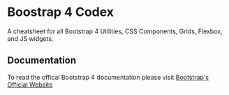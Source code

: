 # Boostrap 4 Codex
A cheatsheet for all Bootstrap 4 Utilities, CSS Components, Grids, Flexbox, and JS widgets.

## Documentation
To read the offical Bootstrap 4 documentation please visit [Bootstrap's Official Website](https://getbootstrap.com/docs/4.0/getting-started/introduction/)
